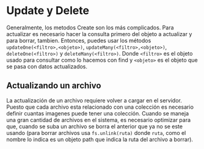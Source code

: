 # Update y Delete

Generalmente, los metodos Create son los más complicados. Para actualizar es necesario hacer la consulta primero del objeto a actualizar y para borrar, tambien. Entonces, puedes usar los métodos `updateOne(<filtro>,<objeto>)`, `updateMany(<filtro>,<objeto>)`, `deleteOne(<filtro>)` y `deleteMany(<filtro>)`. Donde `<filtro>` es el objeto usado para consultar como lo hacemos con find y `<objeto>` es el objeto que se pasa con datos actualizados.

## Actualizando un archivo

La actualización de un archivo requiere volver a cargar en el servidor. Puesto que cada archivo esta relacionado con una colección es necesario definir cuantas imagenes puede tener una colección. Cuando se maneja una gran cantidad de archivos en el sistema, es necesario optimizar para que, cuando se suba un archivo se borra el anterior que ya no se este usando (para borrar archivos usa `fs.unlink(ruta)` donde `ruta`, como el nombre lo indica es un objeto path que indica la ruta del archivo a borrar).
